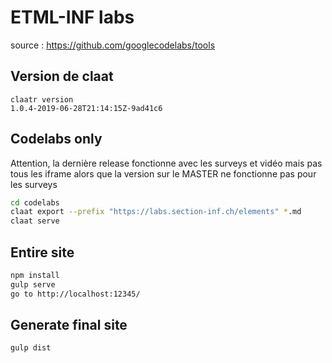 # ETML-INF labs
source : https://github.com/googlecodelabs/tools

## Version de claat
```shell
claatr version
1.0.4-2019-06-28T21:14:15Z-9ad41c6

```

## Codelabs only
Attention, la dernière release fonctionne avec les surveys et vidéo mais pas tous les iframe alors que la version sur le MASTER ne fonctionne pas pour les surveys
``` bash
cd codelabs
claat export --prefix "https://labs.section-inf.ch/elements" *.md
claat serve
```

## Entire site
``` bash
npm install
gulp serve
go to http://localhost:12345/
```

## Generate final site
``` bash
gulp dist
```

